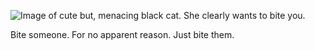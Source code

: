 ![Image of cute but, menacing black cat. She clearly wants to bite you.](https://i.redd.it/ly2pj4wf70m11.png)
<figcaption>Bite someone. For no apparent reason. Just bite them.</figcaption>

